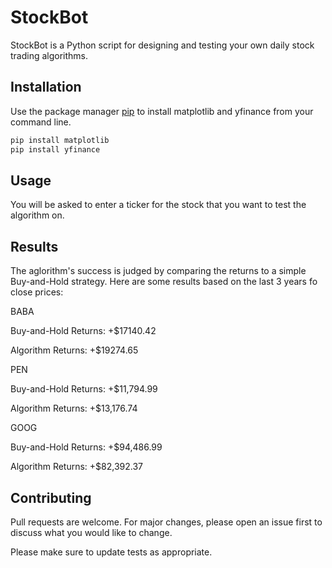 # StockBot

StockBot is a Python script for designing and testing your own daily stock trading algorithms.

## Installation

Use the package manager [pip](https://pip.pypa.io/en/stable/) to install matplotlib and yfinance from your command line.

```bash
pip install matplotlib
pip install yfinance
```

## Usage
You will be asked to enter a ticker for the stock that you want to test the algorithm on.

## Results
The aglorithm's success is judged by comparing the returns to a simple Buy-and-Hold strategy. Here are some results based on the last 3 years fo close prices:

BABA

Buy-and-Hold Returns: +$17140.42

Algorithm Returns: +$19274.65

PEN

Buy-and-Hold Returns: +$11,794.99

Algorithm Returns: +$13,176.74

GOOG

Buy-and-Hold Returns: +$94,486.99

Algorithm Returns: +$82,392.37

## Contributing
Pull requests are welcome. For major changes, please open an issue first to discuss what you would like to change.

Please make sure to update tests as appropriate.
